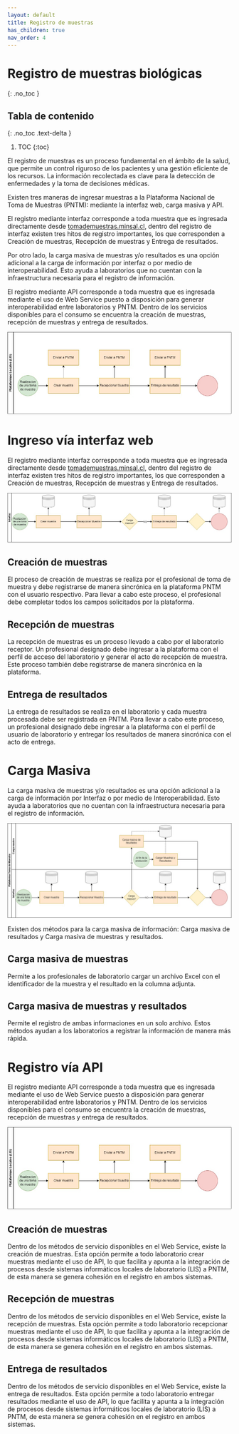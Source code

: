 ```yaml
---
layout: default
title: Registro de muestras
has_children: true
nav_order: 4
---
```


# Registro de muestras biológicas
{: .no_toc }

## Tabla de contenido
{: .no_toc .text-delta }

1. TOC
{:toc}

El registro de muestras es un proceso fundamental en el ámbito de la salud, que permite un control riguroso de los pacientes y una gestión eficiente de los recursos. La información recolectada es clave para la detección de enfermedades y la toma de decisiones médicas.

Existen tres maneras de ingresar muestras a la Plataforma Nacional de Toma de Muestras (PNTM): mediante la interfaz web, carga masiva y API. 

El registro mediante interfaz corresponde a toda muestra que es ingresada directamente desde [tomademuestras.minsal.cl](https://tomademuestras.minsal.cl/), dentro del registro de interfaz existen tres hitos de registro importantes, los que corresponden a Creación de muestras, Recepción de muestras y Entrega de resultados. 

Por otro lado, la carga masiva de muestras y/o resultados es una opción adicional a la carga de información por interfaz o por medio de interoperabilidad. Esto ayuda a laboratorios que no cuentan con la infraestructura necesaria para el registro de información.

El registro mediante API corresponde a toda muestra que es ingresada mediante el uso de Web Service puesto a disposición para generar interoperabilidad entre laboratorios y PNTM. Dentro de los servicios disponibles para el consumo se encuentra la creación de muestras, recepción de muestras y entrega de resultados.

![Alt text](diagrams/diagram_plataformas_locales.jpg)

# Ingreso vía interfaz web 

El registro mediante interfaz corresponde a toda muestra que es ingresada directamente desde [tomademuestras.minsal.cl](https://tomademuestras.minsal.cl/), dentro del registro de interfaz existen tres hitos de registro importantes, los que corresponden a Creación de muestras, Recepción de muestras y Entrega de resultados.

![Alt text](diagrams/diagram_interfaz.jpg)

## Creación de muestras

El proceso de creación de muestras se realiza por el profesional de toma de muestra y debe registrarse de manera sincrónica en la plataforma PNTM con el usuario respectivo. Para llevar a cabo este proceso, el profesional debe completar todos los campos solicitados por la plataforma.

## Recepción de muestras

La recepción de muestras es un proceso llevado a cabo por el laboratorio receptor. Un profesional designado debe ingresar a la plataforma con el perfil de acceso del laboratorio y generar el acto de recepción de muestra. Este proceso también debe registrarse de manera sincrónica en la plataforma.

## Entrega de resultados

La entrega de resultados se realiza en el laboratorio y cada muestra procesada debe ser registrada en PNTM. Para llevar a cabo este proceso, un profesional designado debe ingresar a la plataforma con el perfil de usuario de laboratorio y entregar los resultados de manera sincrónica con el acto de entrega.

# Carga Masiva

La carga masiva de muestras y/o resultados es una opción adicional a la carga de información por Interfaz o por medio de Interoperabilidad. Esto ayuda a laboratorios que no cuentan con la infraestructura necesaria para el registro de información.

![Alt text](diagrams/diagram_pntm.jpg)

Existen dos métodos para la carga masiva de información: Carga masiva de resultados y Carga masiva de muestras y resultados. 

## Carga masiva de muestras

Permite a los profesionales de laboratorio cargar un archivo Excel con el identificador de la muestra y el resultado en la columna adjunta. 

## Carga masiva de muestras y resultados

Permite el registro de ambas informaciones en un solo archivo. Estos métodos ayudan a los laboratorios a registrar la información de manera más rápida.

# Registro vía API
El registro mediante API corresponde a toda muestra que es ingresada mediante el uso de Web Service puesto a disposición para generar interoperabilidad entre laboratorios y PNTM. Dentro de los servicios disponibles para el consumo se encuentra la creación de muestras, recepción de muestras y entrega de resultados.

![Alt text](diagrams/diagram_plataformas_locales.jpg)

## Creación de muestras
Dentro de los métodos de servicio disponibles en el Web Service, existe la creación de muestras. Esta opción permite a todo laboratorio crear muestras mediante el uso de API, lo que facilita y apunta a la integración de procesos desde sistemas informáticos locales de laboratorio (LIS) a PNTM, de esta manera se genera cohesión en el registro en ambos sistemas.

## Recepción de muestras
Dentro de los métodos de servicio disponibles en el Web Service, existe la recepción de muestras. Esta opción permite a todo laboratorio recepcionar muestras mediante el uso de API, lo que facilita y apunta a la integración de procesos desde sistemas informáticos locales de laboratorio (LIS) a PNTM, de esta manera se genera cohesión en el registro en ambos sistemas.

## Entrega de resultados
Dentro de los métodos de servicio disponibles en el Web Service, existe la entrega de resultados. Esta opción permite a todo laboratorio entregar resultados mediante el uso de API, lo que facilita y apunta a la integración de procesos desde sistemas informáticos locales de laboratorio (LIS) a PNTM, de esta manera se genera cohesión en el registro en ambos sistemas.

